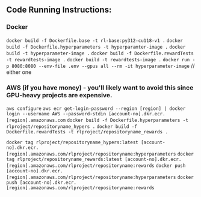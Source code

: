## Code Running Instructions:

### Docker

`docker build -f Dockerfile.base -t rl-base:py312-cu118-v1 .`
`docker build -f Dockerfile.hyperparameters -t hyperparamter-image .`
`docker build -t hyperparameter-image .`
`docker build -f Dockerfile.rewardTests -t rewardtests-image .`
`docker build -t rewardtests-image .`
`docker run -p 8080:8080 --env-file .env --gpus all --rm -it hyperparameter-image` // either one

### AWS (if you have money) - you'll likely want to avoid this since GPU-heavy projects are expensive.

`aws configure`
`aws ecr get-login-password --region [region] | docker login --username AWS --password-stdin [account-no].dkr.ecr.[region].amazonaws.com`
`docker build -f Dockerfile.hyperparameters -t rlproject/repositoryname_hypers .`
`docker build -f Dockerfile.rewardTests -t rlproject/repositoryname_rewards .`

`docker tag rlproject/repositoryname_hypers:latest [account-no].dkr.ecr.[region].amazonaws.com/rlproject/repositoryname:hyperparameters`
`docker tag rlproject/repositoryname_rewards:latest [account-no].dkr.ecr.[region].amazonaws.com/rlproject/repositoryname:rewards`
`docker push [account-no].dkr.ecr.[region].amazonaws.com/rlproject/repositoryname:hyperparameters`
`docker push [account-no].dkr.ecr.[region].amazonaws.com/rlproject/repositoryname:rewards`
